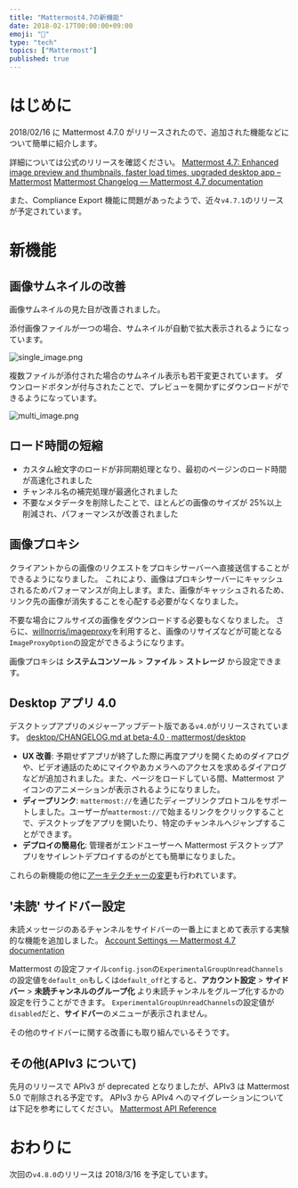 ```yaml
---
title: "Mattermost4.7の新機能"
date: 2018-02-17T00:00:00+09:00
emoji: "📣"
type: "tech"
topics: ["Mattermost"]
published: true
---
```


# はじめに

2018/02/16 に Mattermost 4.7.0 がリリースされたので、追加された機能などについて簡単に紹介します。

詳細については公式のリリースを確認ください。
[Mattermost 4\.7: Enhanced image preview and thumbnails, faster load times, upgraded desktop app – Mattermost](https://about.mattermost.com/releases/mattermost-4-7/)
[Mattermost Changelog — Mattermost 4\.7 documentation](https://docs.mattermost.com/administration/changelog.html#release-v4-7)

また、Compliance Export 機能に問題があったようで、近々`v4.7.1`のリリースが予定されています。

# 新機能

## 画像サムネイルの改善

画像サムネイルの見た目が改善されました。

添付画像ファイルが一つの場合、サムネイルが自動で拡大表示されるようになっています。

![single_image.png](https://qiita-image-store.s3.amazonaws.com/0/9891/d743cb90-8d27-2999-0148-aa3f4b07213c.png)

複数ファイルが添付された場合のサムネイル表示も若干変更されています。
ダウンロードボタンが付与されたことで、プレビューを開かずにダウンロードができるようになっています。

![multi_image.png](https://qiita-image-store.s3.amazonaws.com/0/9891/46f1ddaf-22f0-05fd-d7e1-dfae5c63526b.png)

## ロード時間の短縮

- カスタム絵文字のロードが非同期処理となり、最初のページンのロード時間が高速化されました
- チャンネル名の補完処理が最適化されました
- 不要なメタデータを削除したことで、ほとんどの画像のサイズが 25%以上削減され、パフォーマンスが改善されました

## 画像プロキシ

クライアントからの画像のリクエストをプロキシサーバーへ直接送信することができるようになりました。
これにより、画像はプロキシサーバーにキャッシュされるためパフォーマンスが向上します。また、画像がキャッシュされるため、リンク先の画像が消失することを心配する必要がなくなりました。

不要な場合にフルサイズの画像をダウンロードする必要もなくなりました。
さらに、[willnorris/imageproxy](https://github.com/willnorris/imageproxy)を利用すると、画像のリサイズなどが可能となる`ImageProxyOption`の設定ができるようになります。

画像プロキシは **システムコンソール** > **ファイル** > **ストレージ** から設定できます。

## Desktop アプリ 4.0

デスクトップアプリのメジャーアップデート版である`v4.0`がリリースされています。
[desktop/CHANGELOG\.md at beta\-4\.0 · mattermost/desktop](https://github.com/mattermost/desktop/blob/beta-4.0/CHANGELOG.md#release-v400)

- **UX 改善**: 予期せずアプリが終了した際に再度アプリを開くためのダイアログや、ビデオ通話のためにマイクやあカメラへのアクセスを求めるダイアログなどが追加されました。また、ページをロードしている間、Mattermost アイコンのアニメーションが表示されるようになりました。
- **ディープリンク**: `mattermost://`を通じたディープリンクプロトコルをサポートしました。ユーザーが`mattermost://`で始まるリンクをクリックすることで、デスクトップをアプリを開いたり、特定のチャンネルへジャンプすることができます。
- **デプロイの簡易化**: 管理者がエンドユーザーへ Mattermost デスクトップアプリをサイレントデプロイするのがとても簡単になりました。

これらの新機能の他に[アーキテクチャーの変更](https://github.com/mattermost/desktop/blob/master/CHANGELOG.md#architectural-changes)も行われています。

## '未読' サイドバー設定

未読メッセージのあるチャンネルをサイドバーの一番上にまとめて表示する実験的な機能を追加しました。
[Account Settings — Mattermost 4\.7 documentation](https://docs.mattermost.com/help/settings/account-settings.html?highlight=unreads#group-unreads-channels)

Mattermost の設定ファイル`config.json`の`ExperimentalGroupUnreadChannels`の設定値を`default_on`もしくは`default_off`とすると、**アカウント設定** > **サイドバー** > **未読チャンネルのグループ化** より未読チャンネルをグループ化するかの設定を行うことができます。
`ExperimentalGroupUnreadChannels`の設定値が`disabled`だと、**サイドバー**のメニューが表示されません。

その他のサイドバーに関する改善にも取り組んでいるそうです。

## その他(APIv3 について)

先月のリリースで APIv3 が deprecated となりましたが、APIv3 は Mattermost 5.0 で削除される予定です。
APIv3 から APIv4 へのマイグレーションについては下記を参考にしてください。
[Mattermost API Reference](https://api.mattermost.com/#tag/APIv3-Deprecation)

# おわりに

次回の`v4.8.0`のリリースは 2018/3/16 を予定しています。
